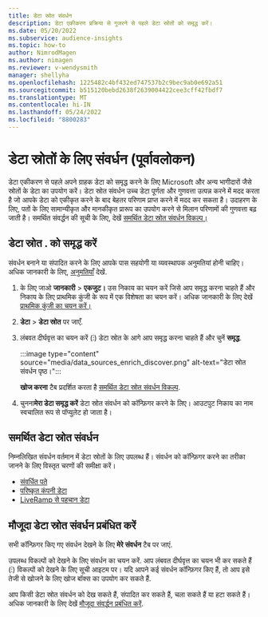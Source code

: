 ```yaml
---
title: डेटा स्रोत संवर्धन
description: डेटा एकीकरण प्रक्रिया से गुजरने से पहले डेटा स्रोतों को समृद्ध करें।
ms.date: 05/20/2022
ms.subservice: audience-insights
ms.topic: how-to
author: NimrodMagen
ms.author: nimagen
ms.reviewer: v-wendysmith
manager: shellyha
ms.openlocfilehash: 1225482c4bf432ed747537b2c9bec9ab0e692a51
ms.sourcegitcommit: b515120bebd2638f2639004422cee3cff42fbdf7
ms.translationtype: MT
ms.contentlocale: hi-IN
ms.lasthandoff: 05/24/2022
ms.locfileid: "8800283"
---
```

# <a name="enrichment-for-data-sources-preview"></a>डेटा स्रोतों के लिए संवर्धन (पूर्वावलोकन)

डेटा एकीकरण से पहले अपने ग्राहक डेटा को समृद्ध करने के लिए Microsoft और अन्य भागीदारों जैसे स्रोतों के डेटा का उपयोग करें। डेटा स्रोत संवर्धन उच्च डेटा पूर्णता और गुणवत्ता उत्पन्न करने में मदद करता है जो आपके डेटा को एकीकृत करने के बाद बेहतर परिणाम प्राप्त करने में मदद कर सकता है। उदाहरण के लिए, पतों के लिए सामान्यीकृत और मानकीकृत प्रारूप का उपयोग करने से मिलान परिणामों की गुणवत्ता बढ़ जाती है। समर्थित संवर्द्धन की सूची के लिए, देखें [समर्थित डेटा स्रोत संवर्धन विकल्प।](#supported-data-source-enrichments)

## <a name="enrich-a-data-source"></a>डेटा स्रोत . को समृद्ध करें

संवर्धन बनाने या संपादित करने के लिए आपके पास सहयोगी या व्यवस्थापक अनुमतियां होनी चाहिए। अधिक जानकारी के लिए, [अनुमतियाँ](permissions.md) देखें.  

1. के लिए जाओ **जानकारी** > **एकजुट।** उस निकाय का चयन करें जिसे आप समृद्ध करना चाहते हैं और निकाय के लिए प्राथमिक कुंजी के रूप में एक विशेषता का चयन करें। अधिक जानकारी के लिए देखें [प्राथमिक कुंजी का चयन करें।](map-entities.md#select-primary-key-and-semantic-type-for-attributes)

1. **डेटा** > **डेटा स्रोत** पर जाएँ.

1. लंबवत दीर्घवृत्त का चयन करें (&vellip;) डेटा स्रोत के आगे आप समृद्ध करना चाहते हैं और चुनें **समृद्ध**.

   :::image type="content" source="media/data_sources_enrich_discover.png" alt-text="डेटा स्रोत संवर्धन पृष्ठ।":::

   **खोज करना** टैब प्रदर्शित करता है [समर्थित डेटा स्रोत संवर्धन विकल्प](#supported-data-source-enrichments).

1. चुनना**मेरा डेटा समृद्ध करें** डेटा स्रोत संवर्धन को कॉन्फ़िगर करने के लिए। आउटपुट निकाय का नाम स्वचालित रूप से पॉप्युलेट हो जाता है।

## <a name="supported-data-source-enrichments"></a>समर्थित डेटा स्रोत संवर्धन

निम्नलिखित संवर्धन वर्तमान में डेटा स्रोतों के लिए उपलब्ध हैं। संवर्धन को कॉन्फ़िगर करने का तरीका जानने के लिए विस्तृत चरणों की समीक्षा करें।

- [संवर्धित पते](enrichment-enhanced-addresses.md)
- [परिष्कृत कंपनी डेटा](enrichment-enhanced-company-data.md)
- [LiveRamp से पहचान डेटा](enrichment-liveramp.md)

## <a name="manage-existing-data-source-enrichments"></a>मौजूदा डेटा स्रोत संवर्धन प्रबंधित करें

सभी कॉन्फ़िगर किए गए संवर्धन देखने के लिए **मेरे संवर्धन** टैब पर जाएं.

उपलब्ध विकल्पों को देखने के लिए संवर्धन का चयन करें. आप लंबवत दीर्घवृत्त का चयन भी कर सकते हैं (&vellip;) विकल्पों को देखने के लिए सूची आइटम पर। यदि आपने कई संवर्धन कॉन्फ़िगर किए हैं, तो आप इसे तेजी से खोजने के लिए खोज बॉक्स का उपयोग कर सकते हैं.

आप किसी डेटा स्रोत संवर्धन को देख सकते हैं, संपादित कर सकते हैं, चला सकते हैं या हटा सकते हैं। अधिक जानकारी के लिए देखें [मौजूदा संवर्द्धन प्रबंधित करें](enrichment-hub.md).

